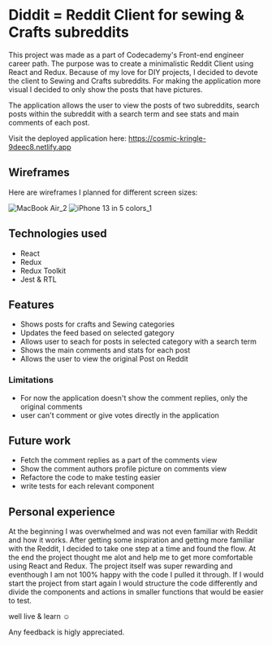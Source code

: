 # Diddit  = Reddit Client for sewing & Crafts subreddits

This project was made as a part of Codecademy's Front-end engineer career path. The purpose was to create a minimalistic Reddit Client using React and Redux. Because of my love for DIY projects, I decided to devote the client to Sewing and Crafts subreddits. For making the application more visual I decided to only show the posts that have pictures.

The application allows the user to view the posts of two subreddits, search posts within the subreddit with a search term and see stats and main comments of each post. 

Visit the deployed application here: https://cosmic-kringle-9deec8.netlify.app

## Wireframes

Here are wireframes I planned for different screen sizes:

![MacBook Air_2](https://user-images.githubusercontent.com/115211431/208636234-083ec0ff-dd50-4e9c-a489-d5b5ae242f1a.png)
![iPhone 13 in 5 colors_1](https://user-images.githubusercontent.com/115211431/208636291-7c7ebae5-1208-40bf-b6e9-dc2f6cb89e6c.png)

## Technologies used

  * React
  * Redux
  * Redux Toolkit
  * Jest & RTL
    
## Features

  * Shows posts for crafts and Sewing categories
  * Updates the feed based on selected gategory
  * Allows user to seach for posts in selected category with a search term
  * Shows the main comments and stats for each post
  * Allows the user to view the original Post on Reddit

### Limitations

  * For now the application doesn't show the comment replies, only the original comments
  * user can't comment or give votes directly in the application

## Future work

  * Fetch the comment replies as a part of the comments view
  * Show the comment authors profile picture on comments view
  * Refactore the code to make testing easier
  * write tests for each relevant component
  
## Personal experience 

At the beginning I was overwhelmed and was not even familiar with Reddit and how it works. After getting some inspiration and getting more familiar with the Reddit, I decided to take one step at a time and found the flow. At the end the project thought me alot and help me to get more comfortable using React and Redux. The project itself was super rewarding and eventhough I am not 100% happy with the code I pulled it through. If I would start the project from start again I would structure the code differently and divide the components and actions in smaller functions that would be easier to test. 

well live & learn ☺️

Any feedback is higly appreciated.

